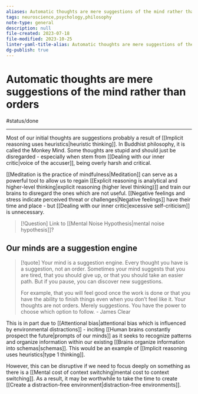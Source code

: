 ```yaml
---
aliases: Automatic thoughts are mere suggestions of the mind rather than orders,unconscious thoughts,unprompted thoughts,automatic suggestions,thoughts are a suggestion,thoughts are not orders,automatic thinking,cognitive suggestions,thought suggestions,mental suggestions,thinking patterns,cognitive patterns,automatic thoughts,mind suggestions,intrusive thought,Some thoughts are simply stupid and can be disregarded.
tags: neuroscience,psychology,philosophy
note-type: general
description: null
file-created: 2023-07-18
file-modified: 2023-10-25
linter-yaml-title-alias: Automatic thoughts are mere suggestions of the mind rather than orders
dg-publish: true
---
```


# Automatic thoughts are mere suggestions of the mind rather than orders

#status/done 

---

Most of our initial thoughts are suggestions probably a result of [[Implicit reasoning uses heuristics|heuristic thinking]]. In Buddhist philosophy, it is called the Monkey Mind.  Some thoughts are stupid and should just be disregarded - especially when stem from [[Dealing with our inner critic|voice of the accuser]], being overly harsh and critical.

[[Meditation is the practice of mindfulness|Meditation]] can serve as a powerful tool to allow us to regain [[Explicit reasoning is analytical and higher-level thinking|explicit reasoning (higher level thinking)]] and train our brains to disregard the ones which are not useful. [[Negative feelings and stress indicate perceived threat or challenges|Negative feelings]] have their time and place - but [[Dealing with our inner critic|excessive self-criticism]] is unnecessary.

> [!Question] Link to [[Mental Noise Hypothesis|mental noise hypothesis]]?

## Our minds are a suggestion engine

> [!quote]
> Your mind is a suggestion engine. Every thought you have is a suggestion, not an order. Sometimes your mind suggests that you are tired, that you should give up, or that you should take an easier path. But if you pause, you can discover new suggestions.
>
> For example, that you will feel good once the work is done or that you have the ability to finish things even when you don’t feel like it. Your thoughts are not orders. Merely suggestions. You have the power to choose which option to follow.
> \- James Clear

This is in part due to [[Attentional bias|attentional bias which is influenced by environmental distractions]] - inciting [[Human brains constantly prospect the future|prompts of our minds]] as it seeks to recognize patterns and organize information within our existing [[Brains organize information into schemas|schemas]]. This would be an example of [[Implicit reasoning uses heuristics|type 1 thinking]].

However, this can be disruptive if we need to focus deeply on something as there is a [[Mental cost of context switching|mental cost to context switching]]. As a result, it may be worthwhile to take the time to create [[Create a distraction-free environment|distraction-free environments]].
